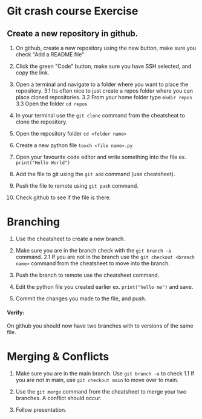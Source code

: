 # Git crash course Exercise


## Create a new repository in github.

1. On github, create a new repository using the new button, make sure you check "Add a README file"
2. Click the green "Code" button, make sure you have SSH selected, and copy the link.

3. Open a terminal and navigate to a folder where you want to place the repository.
	 3.1 Its often nice to just create a repos folder where you can place cloned repositories.
	 3.2 From your home folder type ``` mkdir repos ```
	 3.3 Open the folder ``` cd repos ```

4. In your terminal use the ``git clone`` command from the cheatsheat to clone the repository.
5. Open the repository folder ``cd <folder name>``
6. Create a new python file ``touch <file name>.py``
7. Open your favourite code editor and write something into the file ex. `` print("Hello World") ``
8. Add the file to git using the ``git add`` command (use cheatsheet).
9. Push the file to remote using ``git push`` command.
10. Check github to see if the file is there.


# Branching

1.  Use the cheatsheet to create a new branch.
2. Make sure you are in the branch check with the ``git branch -a`` command.
	2.1 If you are not in the branch use the ``git checkout <branch name>`` command from the cheatsheet to move into the branch.

3. Push the branch to remote use the cheatsheet command.
4. Edit the python file you created earlier ex. ``print("hello me")``  and save.
5. Commit the changes you made to the file, and push. 

#### Verify:
On github you should now have two branches with to versions of the same file. 

# Merging & Conflicts
1. Make sure you are in the main branch. Use ``git branch -a`` to check
	1.1 If you are not in main, use ``git checkout main`` to move over to main.

2. Use the ``git merge`` command from the cheatsheet to merge your two branches. A conflict should occur.
3. Follow presentation.



